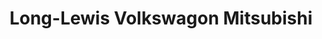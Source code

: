 ---
title: "Long-Lewis Volkswagon Mitsubishi"
url: /florence/long-lewis-volkswagon-mitsubishi/
shop: car
---